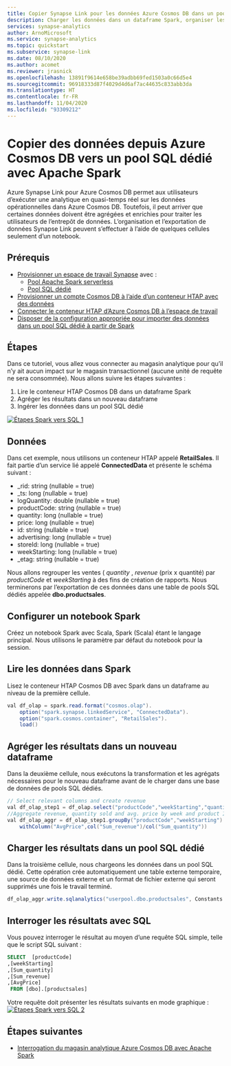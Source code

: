 ```yaml
---
title: Copier Synapse Link pour les données Azure Cosmos DB dans un pool SQL dédié avec Apache Spark
description: Charger les données dans un dataframe Spark, organiser les données et les charger dans une table de pools SQL dédiés
services: synapse-analytics
author: ArnoMicrosoft
ms.service: synapse-analytics
ms.topic: quickstart
ms.subservice: synapse-link
ms.date: 08/10/2020
ms.author: acomet
ms.reviewer: jrasnick
ms.openlocfilehash: 13891f9614e658be39adbb69fed1503a0c66d5e4
ms.sourcegitcommit: 96918333d87f4029d4d6af7ac44635c833abb3da
ms.translationtype: HT
ms.contentlocale: fr-FR
ms.lasthandoff: 11/04/2020
ms.locfileid: "93309212"
---
```

# <a name="copy-data-from-azure-cosmos-db-into-a-dedicated-sql-pool-using-apache-spark"></a>Copier des données depuis Azure Cosmos DB vers un pool SQL dédié avec Apache Spark

Azure Synapse Link pour Azure Cosmos DB permet aux utilisateurs d’exécuter une analytique en quasi-temps réel sur les données opérationnelles dans Azure Cosmos DB. Toutefois, il peut arriver que certaines données doivent être agrégées et enrichies pour traiter les utilisateurs de l’entrepôt de données. L’organisation et l’exportation de données Synapse Link peuvent s’effectuer à l’aide de quelques cellules seulement d’un notebook.

## <a name="prerequisites"></a>Prérequis
* [Provisionner un espace de travail Synapse](../quickstart-create-workspace.md) avec :
    * [Pool Apache Spark serverless](../quickstart-create-apache-spark-pool-studio.md)
    * [Pool SQL dédié](../quickstart-create-sql-pool-studio.md)
* [Provisionner un compte Cosmos DB à l’aide d’un conteneur HTAP avec des données](../../cosmos-db/configure-synapse-link.md)
* [Connecter le conteneur HTAP d’Azure Cosmos DB à l’espace de travail](./how-to-connect-synapse-link-cosmos-db.md)
* [Disposer de la configuration appropriée pour importer des données dans un pool SQL dédié à partir de Spark](../spark/synapse-spark-sql-pool-import-export.md)

## <a name="steps"></a>Étapes
Dans ce tutoriel, vous allez vous connecter au magasin analytique pour qu’il n’y ait aucun impact sur le magasin transactionnel (aucune unité de requête ne sera consommée). Nous allons suivre les étapes suivantes :
1. Lire le conteneur HTAP Cosmos DB dans un dataframe Spark
2. Agréger les résultats dans un nouveau dataframe
3. Ingérer les données dans un pool SQL dédié

[![Étapes Spark vers SQL 1](../media/synapse-link-spark-to-sql/synapse-spark-to-sql.png)](../media/synapse-link-spark-to-sql/synapse-spark-to-sql.png#lightbox)

## <a name="data"></a>Données
Dans cet exemple, nous utilisons un conteneur HTAP appelé **RetailSales**. Il fait partie d’un service lié appelé **ConnectedData** et présente le schéma suivant :
* _rid: string (nullable = true)
* _ts: long (nullable = true)
* logQuantity: double (nullable = true)
* productCode: string (nullable = true)
* quantity: long (nullable = true)
* price: long (nullable = true)
* id: string (nullable = true)
* advertising: long (nullable = true)
* storeId: long (nullable = true)
* weekStarting: long (nullable = true)
* _etag: string (nullable = true)

Nous allons regrouper les ventes ( *quantity* , *revenue* (prix x quantité) par *productCode* et *weekStarting* à des fins de création de rapports. Nous terminerons par l’exportation de ces données dans une table de pools SQL dédiés appelée **dbo.productsales**.

## <a name="configure-a-spark-notebook"></a>Configurer un notebook Spark
Créez un notebook Spark avec Scala, Spark (Scala) étant le langage principal. Nous utilisons le paramètre par défaut du notebook pour la session.

## <a name="read-the-data-in-spark"></a>Lire les données dans Spark
Lisez le conteneur HTAP Cosmos DB avec Spark dans un dataframe au niveau de la première cellule.

```java
val df_olap = spark.read.format("cosmos.olap").
    option("spark.synapse.linkedService", "ConnectedData").
    option("spark.cosmos.container", "RetailSales").
    load()
```

## <a name="aggregate-the-results-in-a-new-dataframe"></a>Agréger les résultats dans un nouveau dataframe

Dans la deuxième cellule, nous exécutons la transformation et les agrégats nécessaires pour le nouveau dataframe avant de le charger dans une base de données de pools SQL dédiés.

```java
// Select relevant columns and create revenue
val df_olap_step1 = df_olap.select("productCode","weekStarting","quantity","price").withColumn("revenue",col("quantity")*col("price"))
//Aggregate revenue, quantity sold and avg. price by week and product ID
val df_olap_aggr = df_olap_step1.groupBy("productCode","weekStarting").agg(sum("quantity") as "Sum_quantity",sum("revenue") as "Sum_revenue").
    withColumn("AvgPrice",col("Sum_revenue")/col("Sum_quantity"))
```

## <a name="load-the-results-into-a-dedicated-sql-pool"></a>Charger les résultats dans un pool SQL dédié

Dans la troisième cellule, nous chargeons les données dans un pool SQL dédié. Cette opération crée automatiquement une table externe temporaire, une source de données externe et un format de fichier externe qui seront supprimés une fois le travail terminé.

```java
df_olap_aggr.write.sqlanalytics("userpool.dbo.productsales", Constants.INTERNAL)
```

## <a name="query-the-results-with-sql"></a>Interroger les résultats avec SQL

Vous pouvez interroger le résultat au moyen d’une requête SQL simple, telle que le script SQL suivant :
```sql
SELECT  [productCode]
,[weekStarting]
,[Sum_quantity]
,[Sum_revenue]
,[AvgPrice]
 FROM [dbo].[productsales]
```

Votre requête doit présenter les résultats suivants en mode graphique : [![Étapes Spark vers SQL 2](../media/synapse-link-spark-to-sql/sql-script-spark-sql.png)](../media/synapse-link-spark-to-sql/sql-script-spark-sql.png#lightbox)

## <a name="next-steps"></a>Étapes suivantes
* [Interrogation du magasin analytique Azure Cosmos DB avec Apache Spark](./how-to-query-analytical-store-spark.md)